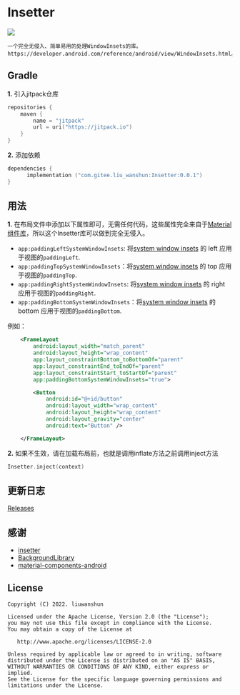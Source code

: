 # Insetter

[![](https://jitpack.io/v/com.gitee.liu_wanshun/Insetter.svg)](https://jitpack.io/#com.gitee.liu_wanshun/Insetter)

	一个完全无侵入、简单易用的处理WindowInsets的库。
	https://developer.android.com/reference/android/view/WindowInsets.html。

## Gradle

**1.** 引入jitpack仓库

```kotlin
repositories {
    maven {
        name = "jitpack"
        url = uri("https://jitpack.io")
    }
}
```

**2.** 添加依赖

```kotlin
dependencies {
      implementation ("com.gitee.liu_wanshun:Insetter:0.0.1")
}
```



## 用法

**1.** 在布局文件中添加以下属性即可，无需任何代码，这些属性完全来自于[Material组件库](https://github.com/material-components/material-components-android)，所以这个Insetter库可以做到完全无侵入。

- `app:paddingLeftSystemWindowInsets`: 将[system window insets](https://developer.android.com/reference/androidx/core/view/WindowInsetsCompat.html#getSystemWindowInsets()) 的 left 应用于视图的`paddingLeft`.
- `app:paddingTopSystemWindowInsets`：将[system window insets](https://developer.android.com/reference/androidx/core/view/WindowInsetsCompat.html#getSystemWindowInsets()) 的 top 应用于视图的`paddingTop`.
- `app:paddingRightSystemWindowInsets`: 将[system window insets](https://developer.android.com/reference/androidx/core/view/WindowInsetsCompat.html#getSystemWindowInsets()) 的 right 应用于视图的`paddingRight`.
- `app:paddingBottomSystemWindowInsets`：将[system window insets](https://developer.android.com/reference/androidx/core/view/WindowInsetsCompat.html#getSystemWindowInsets()) 的 bottom 应用于视图的`paddingBottom`.

例如：

```xml
    <FrameLayout
        android:layout_width="match_parent"
        android:layout_height="wrap_content"
        app:layout_constraintBottom_toBottomOf="parent"
        app:layout_constraintEnd_toEndOf="parent"
        app:layout_constraintStart_toStartOf="parent"
        app:paddingBottomSystemWindowInsets="true">

        <Button
            android:id="@+id/button"
            android:layout_width="wrap_content"
            android:layout_height="wrap_content"
            android:layout_gravity="center"
            android:text="Button" />

    </FrameLayout>
```


**2.** 如果不生效，请在加载布局前，也就是调用inflate方法之前调用inject方法

```kotlin
Insetter.inject(context)
```



## 更新日志

[Releases](https://gitee.com/liu_wanshun/Insetter/releases)



## 感谢

- [insetter](https://github.com/chrisbanes/insetter)
- [BackgroundLibrary](https://github.com/JavaNoober/BackgroundLibrary)
- [material-components-android](https://github.com/material-components/material-components-android)


## License

```
Copyright (C) 2022. liuwanshun

Licensed under the Apache License, Version 2.0 (the "License");
you may not use this file except in compliance with the License.
You may obtain a copy of the License at

   http://www.apache.org/licenses/LICENSE-2.0

Unless required by applicable law or agreed to in writing, software
distributed under the License is distributed on an "AS IS" BASIS,
WITHOUT WARRANTIES OR CONDITIONS OF ANY KIND, either express or implied.
See the License for the specific language governing permissions and
limitations under the License.
```